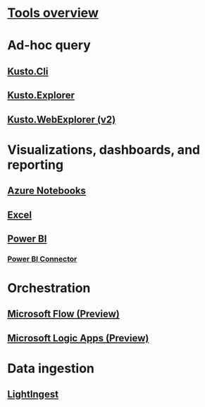 # [Tools overview](overview.md)

# Ad-hoc query
## [Kusto.Cli](kusto-cli.md)
## [Kusto.Explorer](kusto-explorer.md)
## [Kusto.WebExplorer (v2)](kusto-webexplorervnext.md)



# Visualizations, dashboards, and reporting

## [Azure Notebooks](azurenotebooks.md)
## [Excel](excel.md)

## [Power BI](powerbi.md)
### [Power BI Connector](powerbi-connector.md)




# Orchestration

## [Microsoft Flow (Preview)](flow.md)
## [Microsoft Logic Apps (Preview)](logicapps.md)


# Data ingestion




## [LightIngest](lightingest.md)






